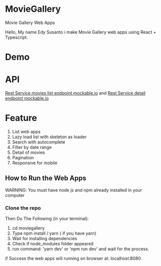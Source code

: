 # MovieGallery
Movie Gallery Web Apps

Hello, My name Edy Susanto i make Movie Gallery web apps using React + Typescript.

# Demo

# API
[Rest Service movies list endpoint mockable.io]("https://5f50ca542b5a260016e8bfb0.mockapi.io/api/v1/movies") and
[Rest Service detail endpoint mockable.io]("https://5f50ca542b5a260016e8bfb0.mockapi.io/api/v1/movies/1")

# Feature

1. List web apps
2. Lazy load list with skeleton as loader
3. Search with autocomplete
4. Filter by date range
5. Detail of movies
6. Pagination
7. Responsive for mobile

## How to Run the Web Apps
WARNING: You must have node js and npm already installed in your computer
### Clone the repo

Then Do The Following (in your terminal):
1. cd moviegallery
2. Type npm install / yarn ( if you have yarn)
3. Wait for installing dependencies
4. Check if node_modules folder appeared
5. run command: 'yarn dev' or  'npm run dev' and wait for the process.


if Success the web apps will running on browser at: localhost:8080



